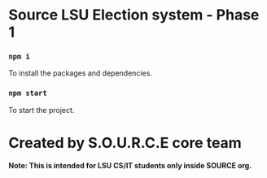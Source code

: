 # Source LSU Election system - Phase 1

### `npm i`
To install the packages and dependencies.

### `npm start`
To start the project.

# Created by S.O.U.R.C.E core team

**Note: This is intended for LSU CS/IT students only inside SOURCE org.**
